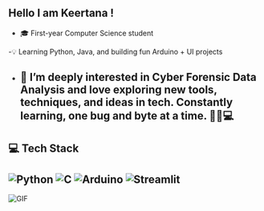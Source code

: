 ## Hello I am Keertana !
- 🎓 First-year Computer Science student
  
-💡 Learning Python, Java, and building fun Arduino + UI projects  

- 🔭 I’m deeply interested in Cyber Forensic Data Analysis and love exploring new tools, techniques, and ideas in tech. Constantly learning, one bug and byte at a time. 🕵️‍♀️💻
  ---
## 💻 Tech Stack
![Python](https://img.shields.io/badge/Python-3776AB?style=for-the-badge&logo=python&logoColor=white)
![C](https://img.shields.io/badge/C-00599C?style=for-the-badge&logo=c&logoColor=white)
![Arduino](https://img.shields.io/badge/Arduino-00979D?style=for-the-badge&logo=arduino&logoColor=white)
![Streamlit](https://img.shields.io/badge/Streamlit-FF4B4B?style=for-the-badge&logo=streamlit&logoColor=white)
---
![GIF](https://media.giphy.com/media/L1R1tvI9svkIWwpVYr/giphy.gif)

<!--
**Keertana-N/Keertana-N** is a ✨ _special_ ✨ repository because its `README.md` (this file) appears on your GitHub profile.

Here are some ideas to get you started:
- 🎓 First-year Computer Science student 
-💡 Learning Python, Java, and building fun Arduino + UI projects  
- 🔭 I’m curious about Cyber Forensic
- ⚡ Fun fact: ...
-->
